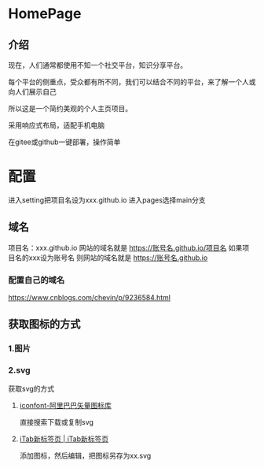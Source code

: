 # HomePage

## 介绍
现在，人们通常都使用不知一个社交平台，知识分享平台。

每个平台的侧重点，受众都有所不同，我们可以结合不同的平台，来了解一个人或向人们展示自己



所以这是一个简约美观的个人主页项目。

采用响应式布局，适配手机电脑

在gitee或github一键部署，操作简单

# 配置
进入setting把项目名设为xxx.github.io
进入pages选择main分支
## 域名
项目名：xxx.github.io
网站的域名就是 https://账号名.github.io/项目名
如果项目名的xxx设为账号名
则网站的域名就是 https://账号名.github.io
### 配置自己的域名
https://www.cnblogs.com/chevin/p/9236584.html

## 获取图标的方式

### 1.图片

### 2.svg

获取svg的方式

1. [iconfont-阿里巴巴矢量图标库](https://www.iconfont.cn/)

   直接搜索下载或复制svg

2. [iTab新标签页 | iTab新标签页](https://itab.link/?from=itab)

   添加图标，然后编辑，把图标另存为xx.svg





